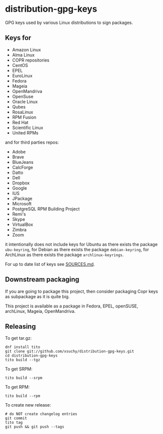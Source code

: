 # distribution-gpg-keys

GPG keys used by various Linux distributions to sign packages.

## Keys for

 * Amazon Linux
 * Alma Linux
 * COPR repositories
 * CentOS
 * EPEL
 * EuroLinux
 * Fedora
 * Mageia
 * OpenMandriva
 * OpenSuse
 * Oracle Linux
 * Qubes
 * RosaLinux
 * RPM Fusion
 * Red Hat
 * Scientific Linux
 * United RPMs

and for third parties repos:

 * Adobe
 * Brave
 * BlueJeans
 * CalcForge
 * Datto
 * Dell
 * Dropbox
 * Google
 * IUS
 * JPackage
 * Microsoft
 * PostgreSQL RPM Building Project
 * Remi's
 * Skype
 * VirtualBox
 * Zimbra
 * Zoom


it intentionally does not include keys for Ubuntu as there exists the package `ubu-keyring`, for Debian as there exists the package `debian-keyring`, for ArchLinux as there exists the package `archlinux-keyrings`.

For up to date list of keys see [SOURCES.md](SOURCES.md).

## Downstream packaging

If you are going to package this project, then consider packaging Copr keys as subpackage as it is quite big.

This project is available as a package in Fedora, EPEL, openSUSE, archLinux, Mageia, OpenMandriva.

## Releasing

To get tar.gz:

    dnf install tito
    git clone git://github.com/xsuchy/distribution-gpg-keys.git
    cd distribution-gpg-keys
    tito build --tgz

To get SRPM:

    tito build --srpm

To get RPM:

    tito build --rpm

To create new release:

    # do NOT create changelog entries
    git commit
    tito tag
    git push && git push --tags
